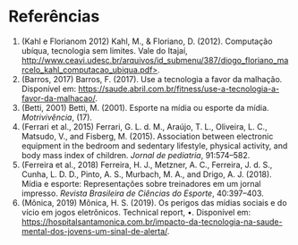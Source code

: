 # Referências

1. (Kahl e Florianom 2012) Kahl, M., & Floriano, D. (2012). Computação ubíqua, tecnologia sem limites. Vale do Itajaí, http://www.ceavi.udesc.br/arquivos/id_submenu/387/diogo_floriano_marcelo_kahl_computacao_ubiqua.pdf>.
2. (Barros, 2017) Barros, F. (2017). Use a tecnologia a favor da malhação. Disponível em: https://saude.abril.com.br/fitness/use-a-tecnologia-a-favor-da-malhacao/.
3. (Betti, 2001) Betti, M. (2001). Esporte na mídia ou esporte da mídia. *Motrivivência*, (17).
4. (Ferrari et al., 2015) Ferrari, G. L. d. M., Araújo, T. L., Oliveira, L. C., Matsudo, V., and Fisberg, M. (2015). Association between electronic equipment in the bedroom and sedentary lifestyle, physical activity, and body mass index of children. *Jornal de pediatria*, 91:574–582.
5. (Ferreira et al., 2018) Ferreira, H. J., Metzner, A. C., Ferreira, J. d. S., Cunha, L. D. D., Pinto, A. S., Murbach, M. A., and Drigo, A. J. (2018). Mídia e esporte: Representações sobre treinadores em um jornal impresso. *Revista Brasileira de Ciências do Esporte*, 40:397–403.
6. (Mônica, 2019) Mônica, H. S. (2019). Os perigos das mídias sociais e do vício em jogos eletrônicos. Technical report, •. Disponível em: https://hospitalsantamonica.com.br/impacto-da-tecnologia-na-saude-mental-dos-jovens-um-sinal-de-alerta/.
